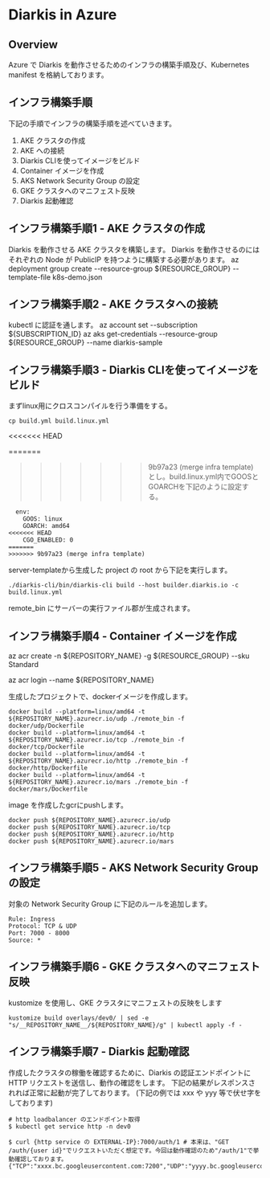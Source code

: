 # Diarkis in Azure
## Overview
Azure で Diarkis を動作させるためのインフラの構築手順及び、Kubernetes manifest を格納しております。

## インフラ構築手順
下記の手順でインフラの構築手順を述べていきます。

1. AKE クラスタの作成
2. AKE への接続
3. Diarkis CLIを使ってイメージをビルド
4. Container イメージを作成
5. AKS Network Security Group の設定
6. GKE クラスタへのマニフェスト反映
7. Diarkis 起動確認

## インフラ構築手順1 - AKE クラスタの作成
Diarkis を動作させる AKE クラスタを構築します。
Diarkis を動作させるのにはそれぞれの Node が PublicIP を持つように構築する必要があります。
az deployment group create --resource-group ${RESOURCE_GROUP} --template-file k8s-demo.json

## インフラ構築手順2 - AKE クラスタへの接続
kubectl に認証を通します。
az account set --subscription ${SUBSCRIPTION_ID}
az aks get-credentials --resource-group ${RESOURCE_GROUP} --name diarkis-sample

## インフラ構築手順3 - Diarkis CLIを使ってイメージをビルド
まずlinux用にクロスコンパイルを行う準備をする。
```
cp build.yml build.linux.yml
```
<<<<<<< HEAD

=======
>>>>>>> 9b97a23 (merge infra template)
とし。build.linux.yml内でGOOSとGOARCHを下記のように設定する。
```
  env:
    GOOS: linux
    GOARCH: amd64
<<<<<<< HEAD
    CGO_ENABLED: 0
=======
>>>>>>> 9b97a23 (merge infra template)
```

server-templateから生成した project の root から下記を実行します。
```
./diarkis-cli/bin/diarkis-cli build --host builder.diarkis.io -c build.linux.yml
```
remote_bin にサーバーの実行ファイル郡が生成されます。

## インフラ構築手順4 - Container イメージを作成
az acr create -n ${REPOSITORY_NAME} -g ${RESOURCE_GROUP} --sku Standard

az acr login --name ${REPOSITORY_NAME}

生成したプロジェクトで、dockerイメージを作成します。
```
docker build --platform=linux/amd64 -t ${REPOSITORY_NAME}.azurecr.io/udp ./remote_bin -f docker/udp/Dockerfile
docker build --platform=linux/amd64 -t ${REPOSITORY_NAME}.azurecr.io/tcp ./remote_bin -f docker/tcp/Dockerfile
docker build --platform=linux/amd64 -t ${REPOSITORY_NAME}.azurecr.io/http ./remote_bin -f docker/http/Dockerfile
docker build --platform=linux/amd64 -t ${REPOSITORY_NAME}.azurecr.io/mars ./remote_bin -f docker/mars/Dockerfile
```
image を作成したgcrにpushします。
```
docker push ${REPOSITORY_NAME}.azurecr.io/udp
docker push ${REPOSITORY_NAME}.azurecr.io/tcp
docker push ${REPOSITORY_NAME}.azurecr.io/http
docker push ${REPOSITORY_NAME}.azurecr.io/mars
```

## インフラ構築手順5 - AKS Network Security Group の設定
対象の Network Security Group に下記のルールを追加します。
```
Rule: Ingress
Protocol: TCP & UDP
Port: 7000 - 8000
Source: *
```

## インフラ構築手順6 - GKE クラスタへのマニフェスト反映
kustomize を使用し、GKE クラスタにマニフェストの反映をします
```
kustomize build overlays/dev0/ | sed -e "s/__REPOSITORY_NAME__/${REPOSITORY_NAME}/g" | kubectl apply -f -
```

## インフラ構築手順7 - Diarkis 起動確認
作成したクラスタの稼働を確認するために、Diarkis の認証エンドポイントに HTTP リクエストを送信し、動作の確認をします。
下記の結果がレスポンスされれば正常に起動が完了しております。
(下記の例では xxx や yyy 等で伏せ字をしております)
```
# http loadbalancer のエンドポイント取得
$ kubectl get service http -n dev0

$ curl {http service の EXTERNAL-IP}:7000/auth/1 # 本来は、"GET /auth/{user id}"でリクエストいただく想定です。今回は動作確認のため"/auth/1"で挙動確認しております。
{"TCP":"xxxx.bc.googleusercontent.com:7200","UDP":"yyyy.bc.googleusercontent.com:7100","sid":"xxxxx","encryptionKey":"xxxxx","encryptionIV":"xxxxx","encryptionMacKey":"xxxxx"}
```

